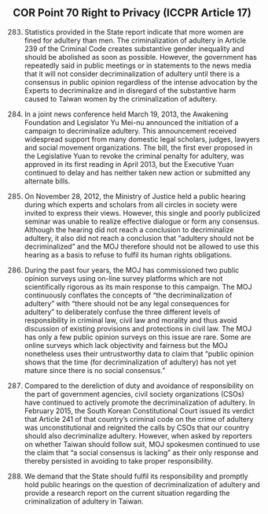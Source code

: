 ## COR Point 70 Right to Privacy (ICCPR Article 17)

<ol start="283">
  <li><p>Statistics provided in the State report indicate that more women are fined for adultery than men. The criminalization of adultery in Article 239 of the Criminal Code creates substantive gender inequality and should be abolished as soon as possible. However, the government has repeatedly said in public meetings or in statements to the news media that it will not consider decriminalization of adultery until there is a consensus in public opinion regardless of the intense advocation by the Experts to decriminalize and in disregard of the substantive harm caused to Taiwan women by the criminalization of adultery.</p></li>

  <li><p>In a joint news conference held March 19, 2013, the Awakening Foundation and Legislator Yu Mei-nu announced the initiation of a campaign to decriminalize adultery. This announcement received widespread support from many domestic legal scholars, judges, lawyers and social movement organizations. The bill, the first ever proposed in the Legislative Yuan to revoke the criminal penalty for adultery, was approved in its first reading in April 2013, but the Executive Yuan continued to delay and has neither taken new action or submitted any alternate bills.</p></li>

  <li><p>On November 28, 2012, the Ministry of Justice held a public hearing during which experts and scholars from all circles in society were invited to express their views. However, this single and poorly publicized seminar was unable to realize effective dialogue or form any consensus. Although the hearing did not reach a conclusion to decriminalize adultery, it also did not reach a conclusion that “adultery should not be decriminalized” and the MOJ therefore should not be allowed to use this hearing as a basis to refuse to fulfil its human rights obligations.</p></li>

  <li><p>During the past four years, the MOJ has commissioned two public opinion surveys using on-line survey platforms which are not scientifically rigorous as its main response to this campaign. The MOJ continuously conflates the concepts of “the decriminalization of adultery” with “there should not be any legal consequences for adultery” to deliberately confuse the three different levels of responsibility in criminal law, civil law and morality and thus avoid discussion of existing provisions and protections in civil law. The MOJ has only a few public opinion surveys on this issue are rare. Some are online surveys which lack objectivity and fairness but the MOJ nonetheless uses their untrustworthy data to claim that “public opinion shows that the time (for decriminalization of adultery) has not yet mature since there is no social consensus.”</p></li>

  <li><p>Compared to the dereliction of duty and avoidance of responsibility on the part of government agencies, civil society organizations (CSOs) have continued to actively promote the decriminalization of adultery. In February 2015, the South Korean Constitutional Court issued its verdict that Article 241 of that country’s criminal code on the crime of adultery was unconstitutional and reignited the calls by CSOs that our country should also decriminalize adultery. However, when asked by reporters on whether Taiwan should follow suit, MOJ spokesmen continued to use the claim that “a social consensus is lacking” as their only response and thereby persisted in avoiding to take proper responsibility.</p></li>

  <li><p>We demand that the State should fulfil its responsibility and promptly hold public hearings on the question of decriminalization of adultery and provide a research report on the current situation regarding the criminalization of adultery in Taiwan.</p></li>
</ol>
